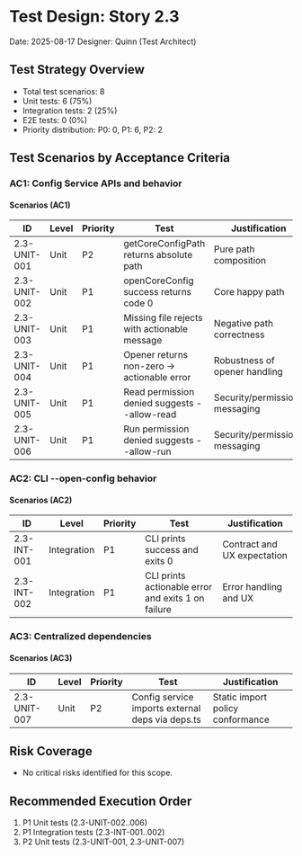 # Test Design: Story 2.3

Date: 2025-08-17
Designer: Quinn (Test Architect)

## Test Strategy Overview

- Total test scenarios: 8
- Unit tests: 6 (75%)
- Integration tests: 2 (25%)
- E2E tests: 0 (0%)
- Priority distribution: P0: 0, P1: 6, P2: 2

## Test Scenarios by Acceptance Criteria

### AC1: Config Service APIs and behavior

#### Scenarios (AC1)

| ID            | Level | Priority | Test                                                                 | Justification                   |
| ------------- | ----- | -------- | -------------------------------------------------------------------- | -------------------------------- |
| 2.3-UNIT-001  | Unit  | P2       | getCoreConfigPath returns absolute path                              | Pure path composition           |
| 2.3-UNIT-002  | Unit  | P1       | openCoreConfig success returns code 0                                | Core happy path                 |
| 2.3-UNIT-003  | Unit  | P1       | Missing file rejects with actionable message                         | Negative path correctness       |
| 2.3-UNIT-004  | Unit  | P1       | Opener returns non-zero -> actionable error                          | Robustness of opener handling   |
| 2.3-UNIT-005  | Unit  | P1       | Read permission denied suggests --allow-read                         | Security/permissions messaging  |
| 2.3-UNIT-006  | Unit  | P1       | Run permission denied suggests --allow-run                           | Security/permissions messaging  |

### AC2: CLI --open-config behavior

#### Scenarios (AC2)

| ID            | Level       | Priority | Test                                                     | Justification                 |
| ------------- | ----------- | -------- | -------------------------------------------------------- | ----------------------------- |
| 2.3-INT-001   | Integration | P1       | CLI prints success and exits 0                           | Contract and UX expectation   |
| 2.3-INT-002   | Integration | P1       | CLI prints actionable error and exits 1 on failure       | Error handling and UX         |

### AC3: Centralized dependencies

#### Scenarios (AC3)

| ID            | Level       | Priority | Test                                                     | Justification                        |
| ------------- | ----------- | -------- | -------------------------------------------------------- | ------------------------------------ |
| 2.3-UNIT-007  | Unit        | P2       | Config service imports external deps via deps.ts         | Static import policy conformance     |

## Risk Coverage

- No critical risks identified for this scope.

## Recommended Execution Order

1. P1 Unit tests (2.3-UNIT-002..006)
2. P1 Integration tests (2.3-INT-001..002)
3. P2 Unit tests (2.3-UNIT-001, 2.3-UNIT-007)
